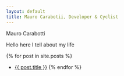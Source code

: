 ```yaml
---
layout: default
title: Mauro Carabotii, Developer & Cyclist
---
```


Mauro Carabotti

Hello here I tell about my life

{% for post in site.posts %}
- <a href="{{ post.url }}">{{ post.title }}</a>
{% endfor %}

